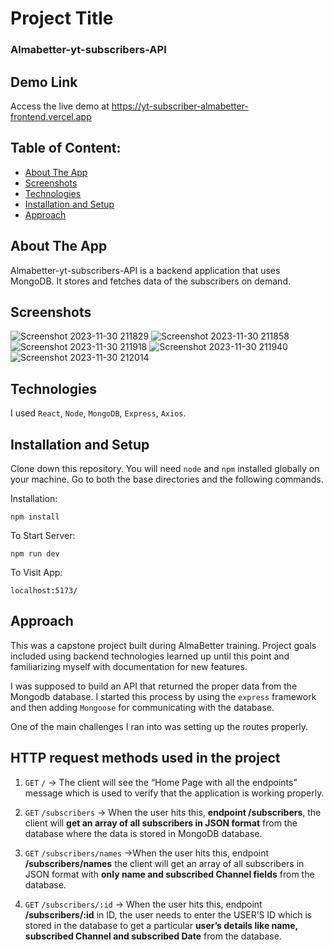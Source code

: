 # Project Title

### Almabetter-yt-subscribers-API

## Demo Link

Access the live demo at https://yt-subscriber-almabetter-frontend.vercel.app

## Table of Content:

- [About The App](#about-the-app)
- [Screenshots](#screenshots)
- [Technologies](#technologies)
- [Installation and Setup](#installation-and-setup)
- [Approach](#approach)

## About The App

Almabetter-yt-subscribers-API is a backend application that uses MongoDB. It stores and fetches data of the subscribers on demand.
## Screenshots

![Screenshot 2023-11-30 211829](https://github.com/AntonioErdeljac/twitter-clone/assets/37292226/480d84d8-e035-43a5-bf56-1a99cf6cf43a)
![Screenshot 2023-11-30 211858](https://github.com/AntonioErdeljac/twitter-clone/assets/37292226/875d9942-86b8-44e2-9be0-29dc66dc66ad)
![Screenshot 2023-11-30 211918](https://github.com/AntonioErdeljac/twitter-clone/assets/37292226/757f192f-4cb5-408e-9a59-113cdda322c3)
![Screenshot 2023-11-30 211940](https://github.com/AntonioErdeljac/twitter-clone/assets/37292226/5cbc3173-e651-49bd-b52f-2692a345f9a1)
![Screenshot 2023-11-30 212014](https://github.com/AntonioErdeljac/twitter-clone/assets/37292226/f60d3f9d-1a18-4589-a038-9f848201f570)


## Technologies

I used `React`, `Node`, `MongoDB`, `Express`, `Axios`.

## Installation and Setup

Clone down this repository. You will need `node` and `npm` installed globally on your machine. Go to both the base directories and the following commands.

Installation:

`npm install`

To Start Server:

`npm run dev`

To Visit App:

`localhost:5173/`

## Approach

This was a capstone project built during AlmaBetter training. Project goals included using backend technologies learned up until this point and familiarizing myself with documentation for new features.

I was supposed to build an API that returned the proper data from the Mongodb database. I started this process by using the `express` framework and then adding `Mongoose` for communicating with the database.

One of the main challenges I ran into was setting up the routes properly.

## HTTP request methods used in the project
1. `GET` `/`  → The client will see the “Home Page with all the endpoints” message which is used to verify that the application is working properly.

2. `GET` `/subscribers` → When the user hits this, **endpoint /subscribers**, the client will **get an array of all subscribers in JSON format** from the database where the data is stored in MongoDB database.

3. `GET` `/subscribers/names` →When the user hits this, endpoint **/subscribers/names** the client will get an array of all subscribers in JSON format with **only name and subscribed Channel fields** from the database.

4. `GET` `/subscribers/:id` → When the user hits this, endpoint **/subscribers/:id** in ID, the user needs to enter the USER’S ID which is stored in the database to get a particular **user’s details like name, subscribed Channel and subscribed Date** from the database.
   

